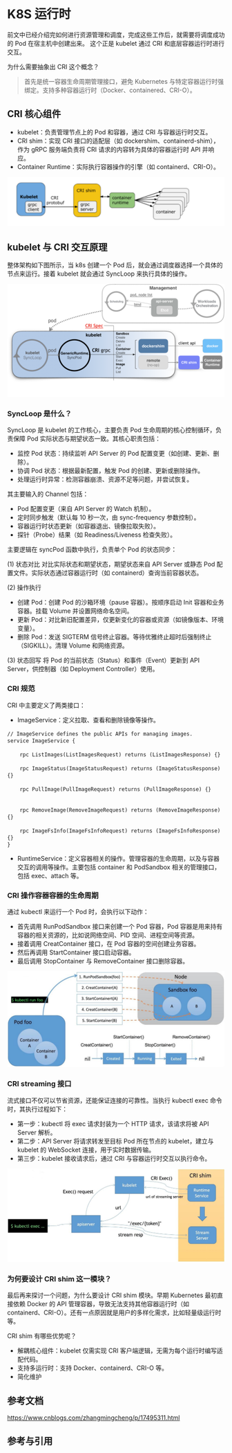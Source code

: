 <!--Copyright © ZOMI 适用于[License](https://github.com/Infrasys-AI/AIInfra)版权许可-->

# K8S 运行时
前文中已经介绍完如何进行资源管理和调度，完成这些工作后，就需要将调度成功的 Pod 在宿主机中创建出来。
这个正是 kubelet 通过 CRI 和底层容器运行时进行交互。

为什么需要抽象出 CRI 这个概念？
> 首先是统一容器生命周期管理接口，避免 Kubernetes 与特定容器运行时强绑定。支持多种容器运行时（Docker、containered、CRI-O）。


## CRI 核心组件
- kubelet：负责管理节点上的 Pod 和容器，通过 CRI 与容器运行时交互。
- CRI shim：实现 CRI 接口的适配层（如 dockershim、containerd-shim），作为 gRPC 服务端负责将 CRI 请求的内容转为具体的容器运行时 API 并响应。
- Container Runtime：实际执行容器操作的引擎（如 containerd、CRI-O）。

![CRI 架构](images/05cri.png)

## kubelet 与 CRI 交互原理
整体架构如下图所示，当 k8s 创建一个 Pod 后，就会通过调度器选择一个具体的节点来运行。接着 kubelet 就会通过 SyncLoop 来执行具体的操作。

![CRI 架构](images/05criinfra.png)

### SyncLoop 是什么？
SyncLoop 是 kubelet 的工作核心，主要负责 Pod 生命周期的核心控制循环，负责保障 Pod 实际状态与期望状态一致。其核心职责包括：
- 监控 Pod 状态：持续监听 API Server 的 Pod 配置变更（如创建、更新、删除）。
- 协调 Pod 状态：根据最新配置，触发 Pod 的创建、更新或删除操作。
- 处理运行时异常：检测容器崩溃、资源不足等问题，并尝试恢复。

其主要输入的 Channel 包括：
- Pod 配置变更（来自 API Server 的 Watch 机制）。
- 定时同步触发（默认每 10 秒一次，由 sync-frequency 参数控制）。
- 容器运行时状态更新（如容器退出、镜像拉取失败）。
- 探针（Probe）结果（如 Readiness/Liveness 检查失败）。


主要逻辑在 syncPod 函数中执行，负责单个 Pod 的状态同步：

(1) 状态对比
对比实际状态和期望状态，期望状态来自 API Server 或静态 Pod 配置文件。实际状态通过容器运行时（如 containerd）查询当前容器状态。

(2) 操作执行
- 创建 Pod：创建 Pod 的沙箱环境（pause 容器）。按顺序启动 Init 容器和业务容器。挂载 Volume 并设置网络命名空间。
- 更新 Pod：对比新旧配置差异，仅更新变化的容器或资源（如镜像版本、环境变量）。
- 删除 Pod：发送 SIGTERM 信号终止容器。等待优雅终止超时后强制终止（SIGKILL）。清理 Volume 和网络资源。

(3) 状态回写
将 Pod 的当前状态（Status）和事件（Event）更新到 API Server，供控制器（如 Deployment Controller）使用。

### CRI 规范
CRI 中主要定义了两类接口：
- ImageService：定义拉取、查看和删除镜像等操作。
```
// ImageService defines the public APIs for managing images.
service ImageService {
    
    rpc ListImages(ListImagesRequest) returns (ListImagesResponse) {}
    
    rpc ImageStatus(ImageStatusRequest) returns (ImageStatusResponse) {}
   
    rpc PullImage(PullImageRequest) returns (PullImageResponse) {}
   
   
    rpc RemoveImage(RemoveImageRequest) returns (RemoveImageResponse) {}
   
    rpc ImageFsInfo(ImageFsInfoRequest) returns (ImageFsInfoResponse) {}
}
```

- RuntimeService：定义容器相关的操作。管理容器的生命周期，以及与容器交互的调用等操作。主要包括 container 和 PodSandbox 相关的管理接口，包括 exec、attach 等。

### CRI 操作容器容器的生命周期
通过 kubectl 来运行一个 Pod 时，会执行以下动作：
- 首先调用 RunPodSandbox 接口来创建一个 Pod 容器，Pod 容器是用来持有容器的相关资源的，比如说网络空间、PID 空间、进程空间等资源。
- 接着调用 CreatContainer 接口，在 Pod 容器的空间创建业务容器。
- 然后再调用 StartContainer 接口启动容器。
- 最后调用 StopContainer 与 RemoveContainer 接口删除容器。

![CRI 架构](images/05cri_cicle.png)

### CRI streaming 接口
流式接口不仅可以节省资源，还能保证连接的可靠性。当执行 kubectl exec 命令时，其执行过程如下：
- 第一步：kubectl 将 exec 请求封装为一个 HTTP 请求，该请求将被 API Server 解析。
- 第二步：API Server 将请求转发至目标 Pod 所在节点的 kubelet，建立与 kubelet 的 WebSocket 连接，用于实时数据传输。
- 第三步：kubelet 接收请求后，通过 CRI 与容器运行时交互以执行命令。

![CRI 架构](images/05cri_streaming.png)

### 为何要设计 CRI shim 这一模块？
最后再来探讨一个问题，为什么要设计 CRI shim 模块。早期 Kubernetes 最初直接依赖 Docker 的 API 管理容器，导致无法支持其他容器运行时（如 containerd、CRI-O）。还有一点原因就是用户的多样化需求，比如轻量级运行时等。

CRI shim 有哪些优势呢？
- 解耦核心组件：kubelet 仅需实现 CRI 客户端逻辑，无需为每个运行时编写适配代码。
- 支持多运行时：支持 Docker、containerd、CRI-O 等。
- 简化维护

## 参考文档
https://www.cnblogs.com/zhangmingcheng/p/17495311.html

## 参考与引用